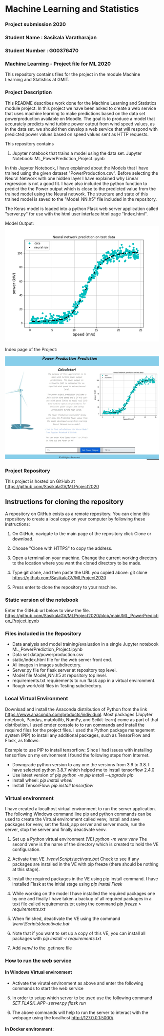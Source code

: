 # Machine Learning and Statistics
### Project submission 2020
### Student Name : Sasikala Varatharajan
### Student Number : G00376470

### Machine Learning - Project file for ML 2020

This repository contains files for the project in the module 
Machine Learning and Statistics at GMIT.

### Project Description
This README describes work done for the Machine Learning and Statistics module project. In this project we have been asked to create a web service that uses machine learning to make predictions based on the data set powerproduction available on Moodle. The goal is to produce a model that accurately predicts wind turbine power output from wind speed values, as in the data set. we should then develop a web service that will respond with predicted power values based on speed values sent as HTTP requests. 

This repository contains

1. Jupyter notebook that trains a model using the data set.
Jupyter Notebook: ML_PowerPrediction_Project.ipynb

In this Jupyter Notebook, I have explained about the Models that I have trained using the given dataset "PowerProduction.csv". Before selecting the Neural Network with one hidden layer I have explained why Linear regression is not a good fit. I have also included the python function to predict the the Power output which is close to the predicted value from the trained model using the Neural network. The structure and state of this trained model is saved to the "Model_NN.h5" file included in the repository.

The Keras model is loaded into a python Flask web server application called "server.py" for use with the html user interface html page "Index.html".

Model Output:
![Model_Output](images/neuralnw.png)

Index page of the Project:

![Index_Page](images/Index_page.jpg)

### Project Repository

This project is hosted on GitHub at https://github.com/SasikalaGV/MLProject2020

## Instructions for cloning the repository
A repository on GitHub exists as a remote repository. You can clone this repository to create a local copy on your computer by following these instructions:
1. On GitHub, navigate to the main page of the repository click Clone or download.
2. Choose "Clone with HTTPS" to copy the address.
3. Open a terminal on your machine. Change the current working directory to the location where you want the cloned directory to be made.
4. Type git clone, and then paste the URL you copied above:
git clone https://github.com/SasikalaGV/MLProject2020

5. Press enter to clone the repository to your machine.

### Static version of the notebook
Enter the GitHub url below to view the file.
https://github.com/SasikalaGV/MLProject2020/blob/main/ML_PowerPrediction_Project.ipynb

### Files included in the Repository
 - Data analysis and model training/evaluation in a single Jupyter notebook ML_PowerPrediction_Project.ipynb
 - Data set data/powerproduction.csv
 - static/index.html file for the web server front end.
 - All images in images subdirectory.
 - Server.py file for flask server at repository top level.
 - Model file Model_NN.h5 at repository top level.
 - requirements.txt requirements to run flask app in a virtual environment.
 - Rough work/old files in Testing subdirectory.

### Local Virtual Environment
Download and install the Anaconda distribution of Python from the link https://www.anaconda.com/products/individual. Most packages (Jupyter notebook, Pandas, matplotlib, NumPy, and Scikit-learn) come as part of that distribution.  I used cmder console to to run commands and install the required files for the project files. I used the Python package management system (PIP) to install any additional packages, such as TensorFlow and Flask, as follows:

Example to use PIP to install tensorflow:
Since I had issues with installing tensorflow on my environment I found the following steps from Internet.
 - Downgrade python version to any one the versions from 3.6 to 3.8. I have selected python 3.8.7 which helped me to install tensorflow 2.4.0
 - Use latest version of pip *python -m pip install --upgrade pip*
 - Install wheel: *pip install wheel*
 - Install TensorFlow: *pip install tensorflow*

### Virtual environment
I have created a localhost virtual environment to run the server application. The following Windows command line pip and python commands can be used to create the Virtual environment called venv, install and save packages for venv, set the flask_app server and server mode, run the server, stop the server and finally deactivate venv.

1. Set up a Python virtual environment (VE)  *python -m venv venv* The second venv is the name of the directory which is created to hold the VE configuration.

2. Activate that VE *.\venv\Scripts\activate.bat* Check to see if any packages are installed in the VE with pip freeze (there should be nothing at this stage).

3. Install the required packages in the VE using pip install command. I have installed Flask at the initial stage using *pip install Flask*

4. While working on the model I have installed the required packages one by one and finally I have taken a backup of all required packages in a text file called requirements.txt using the command *pip freeze > requirements.txt*

5. When finished, deactivate the VE using the command *\venv\Scripts\deactivate.bat*

6. Note that if you want to set up a copy of this VE, you can install all packages with *pip install -r requirements.txt*

7. Add *venv/* to the .getinore file

### How to run the web service

#### In Windows Virtual environment

- Activate the virutal environment as above and enter the following commands to start the web service

5. In order to setup which server to be used use the following command *SET FLASK_APP=server.py* 
*flask run*

6. The above commands will help to run the server to interact with the webpage using the localhost http://127.0.0.1:5000/

#### In Docker environment: